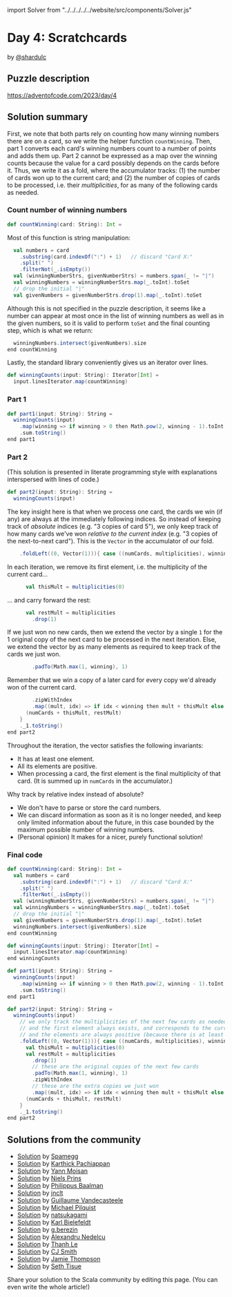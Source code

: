 import Solver from "../../../../../website/src/components/Solver.js"

# Day 4: Scratchcards

by [@shardulc](https://github.com/shardulc)

## Puzzle description

https://adventofcode.com/2023/day/4

## Solution summary

First, we note that both parts rely on counting how many winning numbers there
are on a card, so we write the helper function `countWinning`. Then, part 1
converts each card's winning numbers count to a number of points and adds them
up. Part 2 cannot be expressed as a map over the winning counts because the
value for a card possibly depends on the cards before it. Thus, we write it as a
fold, where the accumulator tracks: (1) the number of cards won up to the
current card; and (2) the number of copies of cards to be processed, i.e. their
*multiplicities*, for as many of the following cards as needed.

### Count number of winning numbers

```scala
def countWinning(card: String): Int =
```

Most of this function is string manipulation:

```scala
  val numbers = card
    .substring(card.indexOf(":") + 1)   // discard "Card X:"
    .split(" ")
    .filterNot(_.isEmpty())
  val (winningNumberStrs, givenNumberStrs) = numbers.span(_ != "|")
  val winningNumbers = winningNumberStrs.map(_.toInt).toSet
  // drop the initial "|"
  val givenNumbers = givenNumberStrs.drop(1).map(_.toInt).toSet
```

Although this is not specified in the puzzle description, it seems like a number
can appear at most once in the list of winning numbers as well as in the given
numbers, so it is valid to perform `toSet` and the final counting step, which is
what we return:

```scala
  winningNumbers.intersect(givenNumbers).size
end countWinning
```

Lastly, the standard library conveniently gives us an iterator over lines.

```scala
def winningCounts(input: String): Iterator[Int] =
  input.linesIterator.map(countWinning)
```

### Part 1

```scala
def part1(input: String): String =
  winningCounts(input)
    .map(winning => if winning > 0 then Math.pow(2, winning - 1).toInt else 0)
    .sum.toString()
end part1
```

### Part 2

(This solution is presented in literate programming style with explanations
interspersed with lines of code.)

```scala
def part2(input: String): String =
  winningCounts(input)
```

The key insight here is that when we process one card, the cards we win (if any)
are always at the immediately following indices. So instead of keeping track of
*absolute* indices (e.g. "3 copies of card 5"), we only keep track of how many
cards we've won *relative to the current index* (e.g. "3 copies of the
next-to-next card"). This is the `Vector` in the accumulator of our fold.

```scala
    .foldLeft((0, Vector(1))){ case ((numCards, multiplicities), winning) =>
```

In each iteration, we remove its first element, i.e. the multiplicity of the
current card...

```scala
      val thisMult = multiplicities(0)
```

... and carry forward the rest:

```scala
      val restMult = multiplicities
        .drop(1)
```

If we just won no new cards, then we extend the vector by a single `1` for the 1
original copy of the next card to be processed in the next iteration. Else, we
extend the vector by as many elements as required to keep track of the cards we
just won.

```scala
        .padTo(Math.max(1, winning), 1)
```

Remember that we win a copy of a later card for every copy we'd already won of
the current card.

```scala
        .zipWithIndex
        .map((mult, idx) => if idx < winning then mult + thisMult else mult)
      (numCards + thisMult, restMult)
    }
    ._1.toString()
end part2
```

Throughout the iteration, the vector satisfies the following invariants:
* It has at least one element.
* All its elements are positive.
* When processing a card, the first element is the final multiplicity of that
  card. (It is summed up in `numCards` in the accumulator.)

Why track by relative index instead of absolute?
* We don't have to parse or store the card numbers.
* We can discard information as soon as it is no longer needed, and keep only
  limited information about the future, in this case bounded by the maximum
  possible number of winning numbers.
* (Personal opinion) It makes for a nicer, purely functional solution!

### Final code

```scala
def countWinning(card: String): Int =
  val numbers = card
    .substring(card.indexOf(":") + 1)   // discard "Card X:"
    .split(" ")
    .filterNot(_.isEmpty())
  val (winningNumberStrs, givenNumberStrs) = numbers.span(_ != "|")
  val winningNumbers = winningNumberStrs.map(_.toInt).toSet
  // drop the initial "|"
  val givenNumbers = givenNumberStrs.drop(1).map(_.toInt).toSet
  winningNumbers.intersect(givenNumbers).size
end countWinning

def winningCounts(input: String): Iterator[Int] =
  input.linesIterator.map(countWinning)
end winningCounts

def part1(input: String): String =
  winningCounts(input)
    .map(winning => if winning > 0 then Math.pow(2, winning - 1).toInt else 0)
    .sum.toString()
end part1

def part2(input: String): String =
  winningCounts(input)
    // we only track the multiplicities of the next few cards as needed, not all of them;
    // and the first element always exists, and corresponds to the current card;
    // and the elements are always positive (because there is at least 1 original copy of each card)
    .foldLeft((0, Vector(1))){ case ((numCards, multiplicities), winning) =>
      val thisMult = multiplicities(0)
      val restMult = multiplicities
        .drop(1)
        // these are the original copies of the next few cards
        .padTo(Math.max(1, winning), 1)
        .zipWithIndex
        // these are the extra copies we just won
        .map((mult, idx) => if idx < winning then mult + thisMult else mult)
      (numCards + thisMult, restMult)
    }
    ._1.toString()
end part2
```

## Solutions from the community

- [Solution](https://github.com/spamegg1/advent-of-code-2023-scala/blob/solutions/04.worksheet.sc#L116) by [Spamegg](https://github.com/spamegg1)
- [Solution](https://github.com/pkarthick/AdventOfCode/blob/master/2023/scala/src/main/scala/day04.scala) by [Karthick Pachiappan](https://github.com/pkarthick)
- [Solution](https://github.com/YannMoisan/advent-of-code/blob/master/2023/src/main/scala/Day4.scala) by [Yann Moisan](https://github.com/YannMoisan)
- [Solution](https://github.com/prinsniels/AdventOfCode2023/blob/main/src/main/scala/solutions/day04.scala) by [Niels Prins](https://github.com/prinsniels)
- [Solution](https://github.com/Philippus/adventofcode/blob/main/src/main/scala/adventofcode2023/day4/Day4.scala) by [Philippus Baalman](https://github.com/philippus)
- [Solution](https://github.com/jnclt/adventofcode2023/blob/main/day04/scratchcards.sc) by [jnclt](https://github.com/jnclt)
- [Solution](https://github.com/guycastle/advent_of_code_2023/blob/main/src/main/scala/days/day04/DayFour.scala) by [Guillaume Vandecasteele](https://github.com/guycastle)
- [Solution](https://github.com/mpilquist/aoc/blob/main/2023/day4.sc) by [Michael Pilquist](https://github.com/mpilquist)
- [Solution](https://git.dtth.ch/nki/aoc2023/src/branch/master/Day4.scala) by [natsukagami](https://github.com/natsukagami)
- [Solution](https://github.com/kbielefe/advent-of-code/blob/master/2023/src/main/scala/4.scala) by [Karl Bielefeldt](https://github.com/kbielefe)
- [Solution](https://github.com/GrigoriiBerezin/advent_code_2023/tree/master/task04/src/main/scala) by [g.berezin](https://github.com/GrigoriiBerezin)
- [Solution](https://github.com/alexandru/advent-of-code/blob/main/scala3/2023/src/main/scala/day4.scala) by [Alexandru Nedelcu](https://github.com/alexandru/)
- [Solution](https://github.com/lenguyenthanh/aoc-2023/blob/main/Day04.scala) by [Thanh Le](https://github.com/lenguyenthanh)
- [Solution](https://gist.github.com/CJSmith-0141/11981323258a79e497539639763777e4) by [CJ Smith](https://github.com/CJSmith-0141/)
- [Solution](https://github.com/bishabosha/advent-of-code-2023/blob/main/2023-day04.scala) by [Jamie Thompson](https://github.com/bishabosha)
- [Solution](https://github.com/SethTisue/adventofcode/blob/main/2023/src/test/scala/Day04.scala) by [Seth Tisue](https://github.com/SethTisue/)

Share your solution to the Scala community by editing this page. (You can even write the whole article!)
